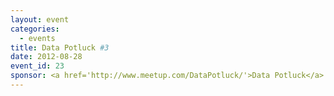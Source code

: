```yaml
---
layout: event
categories: 
  - events
title: Data Potluck #3
date: 2012-08-28
event_id: 23
sponsor: <a href='http://www.meetup.com/DataPotluck/'>Data Potluck</a>
---
```




